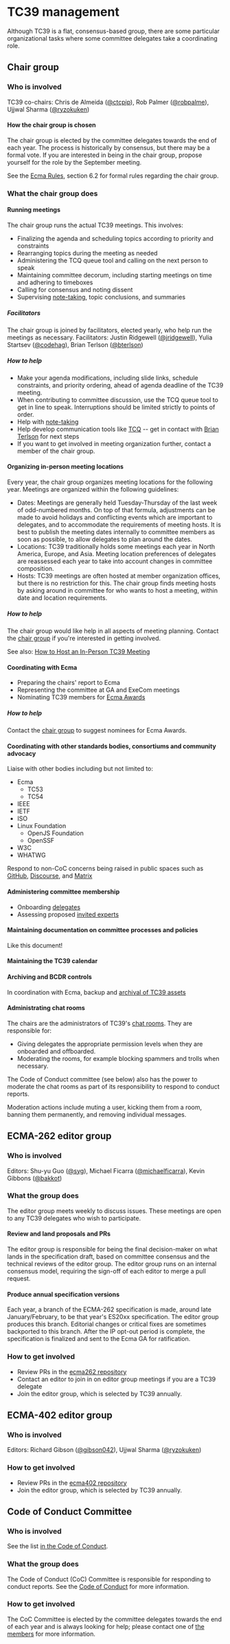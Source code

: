 # TC39 management

Although TC39 is a flat, consensus-based group, there are some particular organizational tasks where some committee delegates take a coordinating role.

## Chair group

### Who is involved

TC39 co-chairs: Chris de Almeida ([@ctcpip](https://github.com/ctcpip)), Rob Palmer ([@robpalme](https://github.com/robpalme)), Ujjwal Sharma ([@ryzokuken](https://github.com/ryzokuken))

#### How the chair group is chosen

The chair group is elected by the committee delegates towards the end of each year. The process is historically by consensus, but there may be a formal vote. If you are interested in being in the chair group, propose yourself for the role by the September meeting.

See the [Ecma Rules](https://www.ecma-international.org/memento/EcmaRules.htm), section 6.2 for formal rules regarding the chair group.

### What the chair group does

#### Running meetings

The chair group runs the actual TC39 meetings. This involves:

- Finalizing the agenda and scheduling topics according to priority and constraints
- Rearranging topics during the meeting as needed
- Administering the TCQ queue tool and calling on the next person to speak
- Maintaining committee decorum, including starting meetings on time and adhering to timeboxes
- Calling for consensus and noting dissent
- Supervising [note-taking](./how-to-take-notes.md), topic conclusions, and summaries

##### Facilitators

The chair group is joined by facilitators, elected yearly, who help run the meetings as necessary. Facilitators: Justin Ridgewell ([@jridgewell](https://github.com/jridgewell)), Yulia Startsev ([@codehag](https://github.com/codehag)), Brian Terlson ([@bterlson](https://github.com/bterlson))

##### How to help

- Make your agenda modifications, including slide links, schedule constraints, and priority ordering, ahead of agenda deadline of the TC39 meeting.
- When contributing to committee discussion, use the TCQ queue tool to get in line to speak. Interruptions should be limited strictly to points of order.
- Help with [note-taking](./how-to-take-notes.md)
- Help develop communication tools like [TCQ](https://github.com/bterlson/tcq) -- get in contact with [Brian Terlson](https://github.com/bterlson) for next steps
- If you want to get involved in meeting organization further, contact a member of the chair group.

#### Organizing in-person meeting locations

Every year, the chair group organizes meeting locations for the following year. Meetings are organized within the following guidelines:

- Dates: Meetings are generally held Tuesday-Thursday of the last week of odd-numbered months. On top of that formula, adjustments can be made to avoid holidays and conflicting events which are important to delegates, and to accommodate the requirements of meeting hosts. It is best to publish the meeting dates internally to committee members as soon as possible, to allow delegates to plan around the dates.
- Locations: TC39 traditionally holds some meetings each year in North America, Europe, and Asia. Meeting location preferences of delegates are reassessed each year to take into account changes in committee composition.
- Hosts: TC39 meetings are often hosted at member organization offices, but there is no restriction for this. The chair group finds meeting hosts by asking around in committee for who wants to host a meeting, within date and location requirements.

##### How to help

The chair group would like help in all aspects of meeting planning. Contact the [chair group](#chair-group) if you're interested in getting involved.

See also: [How to Host an In-Person TC39 Meeting](./host.md)

#### Coordinating with Ecma

- Preparing the chairs' report to Ecma
- Representing the committee at GA and ExeCom meetings
- Nominating TC39 members for [Ecma Awards](https://ecma-international.org/ecma-fellow-awards-and-ecma-recognition-awards)

##### How to help

Contact the [chair group](#chair-group) to suggest nominees for Ecma Awards.

#### Coordinating with other standards bodies, consortiums and community advocacy

Liaise with other bodies including but not limited to:

- Ecma
  - TC53
  - TC54
- IEEE
- IETF
- ISO
- Linux Foundation
  - OpenJS Foundation
  - OpenSSF
- W3C
- WHATWG

Respond to non-CoC concerns being raised in public spaces such as [GitHub](https://github.com/tc39), [Discourse](https://es.discourse.group/), and [Matrix](./matrix-guide.md)

#### Administering committee membership

- Onboarding [delegates](./join-tc39.md)
- Assessing proposed [invited experts](./invited-expert.md)

#### Maintaining documentation on committee processes and policies

Like this document!

#### Maintaining the TC39 calendar

#### Archiving and BCDR controls

In coordination with Ecma, backup and [archival of TC39 assets](./archival.md)

#### Administrating chat rooms

The chairs are the administrators of TC39's [chat rooms](./matrix-guide.md).
They are responsible for:

- Giving delegates the appropriate permission levels when they are onboarded and offboarded.
- Moderating the rooms, for example blocking spammers and trolls when necessary.

The Code of Conduct committee (see below) also has the power to moderate the chat rooms as part of its responsibility to respond to conduct reports.

Moderation actions include muting a user, kicking them from a room, banning them permanently, and removing individual messages.

## ECMA-262 editor group

### Who is involved

Editors: Shu-yu Guo ([@syg](https://github.com/syg)), Michael Ficarra ([@michaelficarra](https://github.com/michaelficarra)), Kevin Gibbons ([@bakkot](https://github.com/bakkot))

### What the group does

The editor group meets weekly to discuss issues. These meetings are open to any TC39 delegates who wish to participate.

#### Review and land proposals and PRs

The editor group is responsible for being the final decision-maker on what lands in the specification draft, based on committee consensus and the technical reviews of the editor group. The editor group runs on an internal consensus model, requiring the sign-off of each editor to merge a pull request.

#### Produce annual specification versions

Each year, a branch of the ECMA-262 specification is made, around late January/February, to be that year's ES20xx specification. The editor group produces this branch. Editorial changes or critical fixes are sometimes backported to this branch. After the IP opt-out period is complete, the specification is finalized and sent to the Ecma GA for ratification.

### How to get involved

- Review PRs in the [ecma262 repository](https://github.com/tc39/ecma262/pulls)
- Contact an editor to join in on editor group meetings if you are a TC39 delegate
- Join the editor group, which is selected by TC39 annually.

## ECMA-402 editor group

### Who is involved

Editors: Richard Gibson ([@gibson042](https://github.com/gibson042)), Ujjwal Sharma ([@ryzokuken](https://github.com/ryzokuken))

### How to get involved

- Review PRs in the [ecma402 repository](https://github.com/tc39/ecma402/pulls)
- Join the editor group, which is selected by TC39 annually.

## Code of Conduct Committee

### Who is involved

See the list [in the Code of Conduct](https://tc39.es/code-of-conduct/#code-of-conduct-committee).

### What the group does

The Code of Conduct (CoC) Committee is responsible for responding to conduct reports. See the [Code of Conduct](https://tc39.es/code-of-conduct/) for more information.

### How to get involved

The CoC Committee is elected by the committee delegates towards the end of each year and is always looking for help; please contact one of [the members](https://tc39.es/code-of-conduct/#code-of-conduct-committee) for more information.
